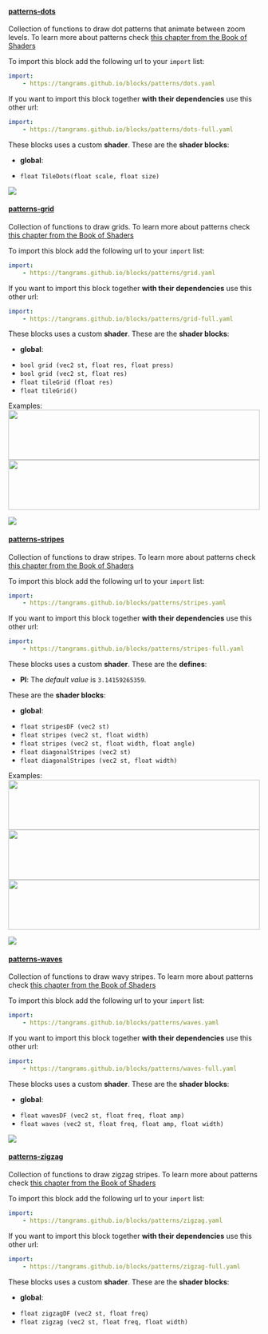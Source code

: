 

#### [patterns-dots](http://tangrams.github.io/blocks/#patterns-dots) <a href="https://github.com/tangrams/blocks/blob/gh-pages/patterns/dots.yaml" target="_blank"><i class="fa fa-github" aria-hidden="true"></i></a>

Collection of functions to draw dot patterns that animate between zoom levels. To learn more about patterns check [this chapter from the Book of Shaders](https://thebookofshaders.com/09/)    



To import this block add the following url to your `import` list:

```yaml
import:
    - https://tangrams.github.io/blocks/patterns/dots.yaml
```




If you want to import this block together **with their dependencies** use this other url:

```yaml
import:
    - https://tangrams.github.io/blocks/patterns/dots-full.yaml
```


These blocks uses a custom **shader**.
These are the **shader blocks**:

- **global**:
 + `float TileDots(float scale, float size) `

![](https://mapzen.com/common/styleguide/images/divider/compass-red.png)


#### [patterns-grid](http://tangrams.github.io/blocks/#patterns-grid) <a href="https://github.com/tangrams/blocks/blob/gh-pages/patterns/grid.yaml" target="_blank"><i class="fa fa-github" aria-hidden="true"></i></a>

Collection of functions to draw grids. To learn more about patterns check [this chapter from the Book of Shaders](https://thebookofshaders.com/09/)    



To import this block add the following url to your `import` list:

```yaml
import:
    - https://tangrams.github.io/blocks/patterns/grid.yaml
```




If you want to import this block together **with their dependencies** use this other url:

```yaml
import:
    - https://tangrams.github.io/blocks/patterns/grid-full.yaml
```


These blocks uses a custom **shader**.
These are the **shader blocks**:

- **global**:
 + `bool grid (vec2 st, float res, float press) `
 + `bool grid (vec2 st, float res) `
 + `float tileGrid (float res) `
 + `float tileGrid() `

Examples:
<a href="https://mapzen.com/tangram/play/?scene=https://tangrams.github.io/tangram-sandbox/styles/blueprint.yaml&lines=75-76" target="_blank">
<img src="https://tangrams.github.io/tangram-sandbox/styles/blueprint.png" style="width: 100%; height: 100px; object-fit: cover;">
</a>
<a href="https://mapzen.com/tangram/play/?scene=https://tangrams.github.io/tangram-sandbox/styles/grain.yaml&lines=15" target="_blank">
<img src="https://tangrams.github.io/tangram-sandbox/styles/grain.png" style="width: 100%; height: 100px; object-fit: cover;">
</a>

![](https://mapzen.com/common/styleguide/images/divider/compass-red.png)


#### [patterns-stripes](http://tangrams.github.io/blocks/#patterns-stripes) <a href="https://github.com/tangrams/blocks/blob/gh-pages/patterns/stripes.yaml" target="_blank"><i class="fa fa-github" aria-hidden="true"></i></a>

Collection of functions to draw stripes. To learn more about patterns check [this chapter from the Book of Shaders](https://thebookofshaders.com/09/)    



To import this block add the following url to your `import` list:

```yaml
import:
    - https://tangrams.github.io/blocks/patterns/stripes.yaml
```




If you want to import this block together **with their dependencies** use this other url:

```yaml
import:
    - https://tangrams.github.io/blocks/patterns/stripes-full.yaml
```


These blocks uses a custom **shader**.
These are the **defines**:
 -  **PI**:  The *default value* is ```3.14159265359```. 

These are the **shader blocks**:

- **global**:
 + `float stripesDF (vec2 st) `
 + `float stripes (vec2 st, float width) `
 + `float stripes (vec2 st, float width, float angle) `
 + `float diagonalStripes (vec2 st) `
 + `float diagonalStripes (vec2 st, float width) `

Examples:
<a href="https://mapzen.com/tangram/play/?scene=https://tangrams.github.io/tangram-sandbox/styles/press.yaml&lines=150" target="_blank">
<img src="https://tangrams.github.io/tangram-sandbox/styles/press.png" style="width: 100%; height: 100px; object-fit: cover;">
</a>
<a href="https://mapzen.com/tangram/play/?scene=https://tangrams.github.io/tangram-sandbox/styles/radar.yaml" target="_blank">
<img src="https://tangrams.github.io/tangram-sandbox/styles/radar.png" style="width: 100%; height: 100px; object-fit: cover;">
</a>
<a href="https://mapzen.com/tangram/play/?scene=https://tangrams.github.io/tangram-sandbox/styles/grain-area.yaml&lines=26" target="_blank">
<img src="https://tangrams.github.io/tangram-sandbox/styles/grain-area.png" style="width: 100%; height: 100px; object-fit: cover;">
</a>

![](https://mapzen.com/common/styleguide/images/divider/compass-red.png)


#### [patterns-waves](http://tangrams.github.io/blocks/#patterns-waves) <a href="https://github.com/tangrams/blocks/blob/gh-pages/patterns/waves.yaml" target="_blank"><i class="fa fa-github" aria-hidden="true"></i></a>

Collection of functions to draw wavy stripes. To learn more about patterns check [this chapter from the Book of Shaders](https://thebookofshaders.com/09/) 



To import this block add the following url to your `import` list:

```yaml
import:
    - https://tangrams.github.io/blocks/patterns/waves.yaml
```




If you want to import this block together **with their dependencies** use this other url:

```yaml
import:
    - https://tangrams.github.io/blocks/patterns/waves-full.yaml
```


These blocks uses a custom **shader**.
These are the **shader blocks**:

- **global**:
 + `float wavesDF (vec2 st, float freq, float amp) `
 + `float waves (vec2 st, float freq, float amp, float width) `

![](https://mapzen.com/common/styleguide/images/divider/compass-red.png)


#### [patterns-zigzag](http://tangrams.github.io/blocks/#patterns-zigzag) <a href="https://github.com/tangrams/blocks/blob/gh-pages/patterns/zigzag.yaml" target="_blank"><i class="fa fa-github" aria-hidden="true"></i></a>

Collection of functions to draw zigzag stripes. To learn more about patterns check [this chapter from the Book of Shaders](https://thebookofshaders.com/09/) 



To import this block add the following url to your `import` list:

```yaml
import:
    - https://tangrams.github.io/blocks/patterns/zigzag.yaml
```




If you want to import this block together **with their dependencies** use this other url:

```yaml
import:
    - https://tangrams.github.io/blocks/patterns/zigzag-full.yaml
```


These blocks uses a custom **shader**.
These are the **shader blocks**:

- **global**:
 + `float zigzagDF (vec2 st, float freq) `
 + `float zigzag (vec2 st, float freq, float width) `
